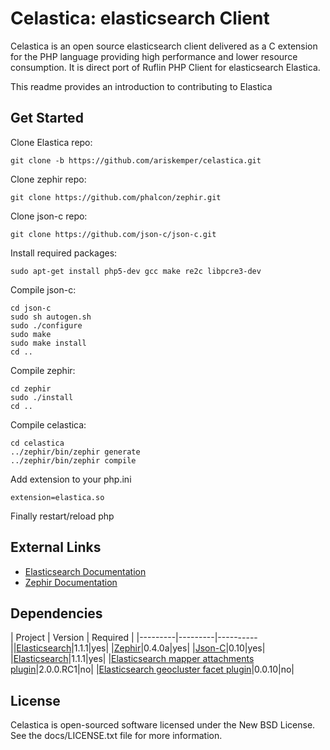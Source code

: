 Celastica: elasticsearch Client
=================

Celastica is an open source elasticsearch client delivered as a C extension for the PHP language providing high performance and lower resource consumption.
It is direct port of Ruflin PHP Client for elasticsearch Elastica.

This readme provides an introduction to contributing to Elastica

Get Started
-----------

Clone Elastica repo:

    git clone -b https://github.com/ariskemper/celastica.git

Clone zephir repo:

    git clone https://github.com/phalcon/zephir.git

Clone json-c repo:

    git clone https://github.com/json-c/json-c.git

Install required packages:

    sudo apt-get install php5-dev gcc make re2c libpcre3-dev

Compile json-c:

    cd json-c
    sudo sh autogen.sh
    sudo ./configure
    sudo make
    sudo make install
    cd ..
    
Compile zephir:

    cd zephir
    sudo ./install
    cd ..

Compile celastica:

    cd celastica
    ../zephir/bin/zephir generate
    ../zephir/bin/zephir compile

Add extension to your php.ini

    extension=elastica.so

Finally restart/reload php

External Links
--------------

* [Elasticsearch Documentation](http://www.elasticsearch.org/guide/)
* [Zephir Documentation](http://zephir-lang.com/)

Dependencies
------------
| Project | Version | Required |
|---------|---------|----------||[Elasticsearch](https://github.com/elasticsearch/elasticsearch/tree/v1.1.1)|1.1.1|yes|
|[Zephir](https://github.com/phalcon/zephir/tree/zephir-0.4.0a)|0.4.0a|yes|
|[Json-C](https://github.com/json-c/json-c/tree/json-c-0.10)|0.10|yes|
|[Elasticsearch](https://github.com/elasticsearch/elasticsearch/tree/v1.1.1)|1.1.1|yes|
|[Elasticsearch mapper attachments plugin](https://github.com/elasticsearch/elasticsearch-mapper-attachments/tree/v2.0.0.RC1)|2.0.0.RC1|no|
|[Elasticsearch geocluster facet plugin](https://github.com/zenobase/geocluster-facet/tree/0.0.10)|0.0.10|no|

License
-------
Celastica is open-sourced software licensed under the New BSD License. See the docs/LICENSE.txt file for more information.
